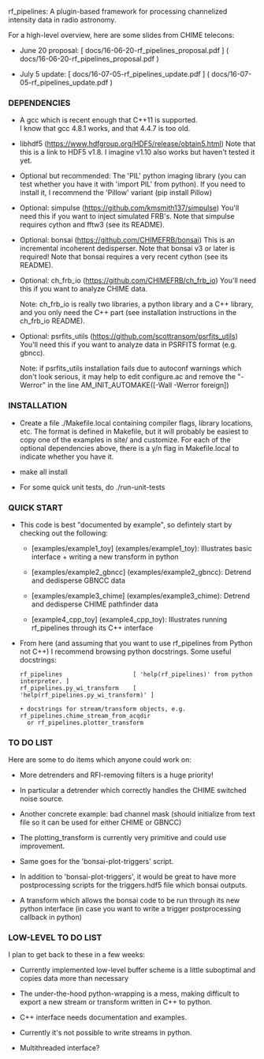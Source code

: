 rf_pipelines: A plugin-based framework for processing channelized intensity data in radio astronomy.

For a high-level overview, here are some slides from CHIME telecons:

  - June 20 proposal:
      [ docs/16-06-20-rf_pipelines_proposal.pdf ] 
      ( docs/16-06-20-rf_pipelines_proposal.pdf ) 

  - July 5 update:
      [ docs/16-07-05-rf_pipelines_update.pdf ] 
      ( docs/16-07-05-rf_pipelines_update.pdf ) 


### DEPENDENCIES

  - A gcc which is recent enough that C++11 is supported.  
    I know that gcc 4.8.1 works, and that 4.4.7 is too old.

  - libhdf5 (https://www.hdfgroup.org/HDF5/release/obtain5.html)
    Note that this is a link to HDF5 v1.8.  I imagine v1.10 also works but haven't tested it yet.

  - Optional but recommended: The 'PIL' python imaging library (you can test whether you have 
    it with 'import PIL' from python).  If you need to install it, I recommend the 'Pillow' 
    variant (pip install Pillow)

  - Optional: simpulse (https://github.com/kmsmith137/simpulse)
    You'll need this if you want to inject simulated FRB's.
    Note that simpulse requires cython and fftw3 (see its README).

  - Optional: bonsai (https://github.com/CHIMEFRB/bonsai)
    This is an incremental incoherent dedisperser.
    Note that bonsai v3 or later is required!
    Note that bonsai requires a very recent cython (see its README).

  - Optional: ch_frb_io (https://github.com/CHIMEFRB/ch_frb_io)
    You'll need this if you want to analyze CHIME data.  

    Note: ch_frb_io is really two libraries, a python library and a C++ library, 
    and you only need the C++ part (see installation instructions in the ch_frb_io README).

  - Optional: psrfits_utils (https://github.com/scottransom/psrfits_utils)
    You'll need this if you want to analyze data in PSRFITS format (e.g. gbncc).

    Note: if psrfits_utils installation fails due to autoconf warnings which don't look 
          serious, it may help to edit configure.ac and remove the "-Werror" in the line 
          AM_INIT_AUTOMAKE([-Wall -Werror foreign])


### INSTALLATION

  - Create a file ./Makefile.local containing compiler flags, library locations, etc.
    The format is defined in Makefile, but it will probably be easiest to copy one of
    the examples in site/ and customize.  For each of the optional dependencies above,
    there is a y/n flag in Makefile.local to indicate whether you have it.

  - make all install

  - For some quick unit tests, do 
      ./run-unit-tests


### QUICK START

  - This code is best "documented by example", so defintely start by checking out the following:

    - [examples/example1_toy] (examples/example1_toy):
      Illustrates basic interface + writing a new transform in python

    - [examples/example2_gbncc] (examples/example2_gbncc):
      Detrend and dedisperse GBNCC data

    - [examples/example3_chime] (examples/example3_chime):
      Detrend and dedisperse CHIME pathfinder data

    - [example4_cpp_toy] (example4_cpp_toy):
      Illustrates running rf_pipelines through its C++ interface

  - From here (and assuming that you want to use rf_pipelines from Python not C++) I recommend
    browsing python docstrings.  Some useful docstrings:
    ```
    rf_pipelines                    [ 'help(rf_pipelines)' from python interpreter. ]
    rf_pipelines.py_wi_transform    [ 'help(rf_pipelines.py_wi_transform)' ]
 
    + docstrings for stream/transform objects, e.g. rf_pipelines.chime_stream_from_acqdir
      or rf_pipelines.plotter_transform
    ```


### TO DO LIST

Here are some to do items which anyone could work on:

  - More detrenders and RFI-removing filters is a huge priority!

  - In particular a detrender which correctly handles the CHIME switched noise source.

  - Another concrete example: bad channel mask (should initialize from text file so
    it can be used for either CHIME or GBNCC)

  - The plotting_transform is currently very primitive and could use improvement.

  - Same goes for the 'bonsai-plot-triggers' script.

  - In addition to 'bonsai-plot-triggers', it would be great to have more postprocessing
    scripts for the triggers.hdf5 file which bonsai outputs.

  - A transform which allows the bonsai code to be run through its new python interface	
    (in case you want to write a trigger postprocessing callback in python)


### LOW-LEVEL TO DO LIST

I plan to get back to these in a few weeks:

  - Currently implemented low-level buffer scheme is a little suboptimal and copies
    data more than necessary

  - The under-the-hood python-wrapping is a mess, making difficult to export a new
    stream or transform written in C++ to python.

  - C++ interface needs documentation and examples.

  - Currently it's not possible to write streams in python.

  - Multithreaded interface?
